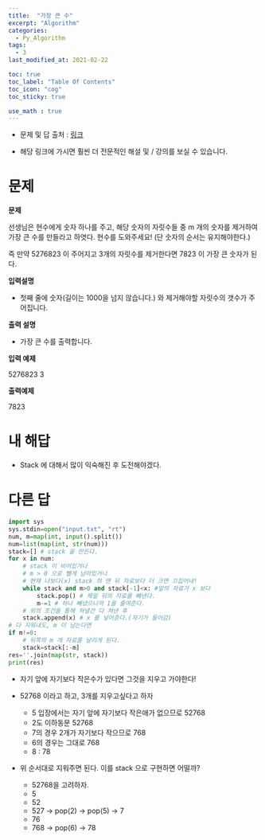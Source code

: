 ```yaml
---
title:  "가장 큰 수"
excerpt: "Algorithm"
categories:
  - Py_Algorithm
tags:
  - 3
last_modified_at: 2021-02-22

toc: true
toc_label: "Table Of Contents"
toc_icon: "cog"
toc_sticky: true

use_math : true
---
```


- 문제 및 답 출처 : [링크](https://www.inflearn.com/course/%ED%8C%8C%EC%9D%B4%EC%8D%AC-%EC%95%8C%EA%B3%A0%EB%A6%AC%EC%A6%98-%EB%AC%B8%EC%A0%9C%ED%92%80%EC%9D%B4-%EC%BD%94%EB%94%A9%ED%85%8C%EC%8A%A4%ED%8A%B8/dashboard)

- 해당 링크에 가시면 훨씬 더 전문적인 해설 및 / 강의를 보실 수 있습니다. 

# 문제

**문제**  

선생님은 현수에게 숫자 하나를 주고, 해당 숫자의 자릿수들 중 m 개의 숫자를 제거하여 가장 큰 수를 만들라고 하엿다. 현수를 도와주세요! (단 숫자의 순서는 유지해야한다.)

즉 만약 5276823 이 주어지고 3개의 자릿수를 제거한다면 7823 이 가장 큰 숫자가 된다.

**입력설명**

- 첫째 줄에 숫자(길이는 1000을 넘지 않습니다.) 와 제거해야할 자릿수의 갯수가 주어집니다.

**출력 설명**

- 가장 큰 수를 출력합니다.

**입력 예제**

5276823 3

**출력예제**

7823

# 내 해답

- Stack 에 대해서 많이 익숙해진 후 도전해야겠다.

# 다른 답

```python
import sys
sys.stdin=open("input.txt", "rt")
num, m=map(int, input().split())
num=list(map(int, str(num)))
stack=[] # stack 을 만든다.
for x in num: 
    # stack 이 비어있거나
    # m > 0 으로 뺄게 남아있거나 
    # 현재 나보다(x) stack 의 맨 뒤 자료보다 더 크면 끄집어내!
    while stack and m>0 and stack[-1]<x: #앞의 자료가 x 보다 
        stack.pop() # 제일 뒤의 자료를 빼낸다.
        m-=1 # 하나 빼냈으니까 1을 줄여준다.  
    # 위의 조건을 통해 쳐낼건 다 쳐낸 후
    stack.append(x) # x 를 넣어준다.(자기가 들어감)
# 다 지워내도, m 이 남는다면
if m!=0:
    # 뒤쪽의 m 개 자료를 날리게 된다.
    stack=stack[:-m]
res=''.join(map(str, stack))
print(res)
```

- 자기 앞에 자기보다 작은수가 있다면 그것을 지우고 가야한다!
- 52768 이라고 하고, 3개를 지우고싶다고 하자
  - 5 입장에서는 자기 앞에 자기보다 작은애가 없으므로 52768
  - 2도 이하동문 52768
  - 7의 경우 2개가 자기보다 작으므로 768
  - 6의 경우는 그대로 768
  - 8 : 78

- 위 순서대로 지워주면 된다. 이를 stack 으로 구현하면 어떨까?
  - 52768을 고려하자.
  - 5 
  - 52
  - 527 -> pop(2) -> pop(5) -> 7
  - 76
  - 768 -> pop(6) -> 78

